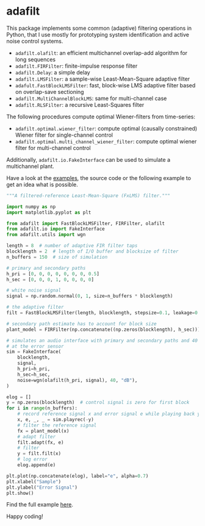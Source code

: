 adafilt
========

This package implements some common (adaptive) filtering operations in Python, that I use mostly for prototyping system identification and active noise control systems.

- `adafilt.olafilt`: an efficient multichannel overlap-add algorithm for long sequences
- `adafilt.FIRFilter`:  finite-impulse response filter
- `adafilt.Delay`: a simple delay
- `adafilt.LMSFilter`: a sample-wise Least-Mean-Square adaptive filter
- `adafult.FastBlockLMSFilter`: fast, block-wise LMS adaptive filter based on overlap-save sectioning
- `adafilt.MultiChannelBlockLMS`: same for multi-channel case
- `adafilt.RLSFilter`: a recursive Least-Squares filter

The following procedures compute optimal Wiener-filters from time-series:

- `adafilt.optimal.wiener_filter`: compute optimal (causally constrained) Wiener filter for single-channel control
- `adafilt.optimal.multi_channel_wiener_filter`: compute optimal wiener filter for multi-channel control

Additionally, `adafilt.io.FakeInterface` can be used to simulate a multichannel plant.

Have a look at the [examples](examples), the source code or the following example to get an idea what is possible.

```python
"""A filtered-reference Least-Mean-Square (FxLMS) filter."""

import numpy as np
import matplotlib.pyplot as plt

from adafilt import FastBlockLMSFilter, FIRFilter, olafilt
from adafilt.io import FakeInterface
from adafilt.utils import wgn

length = 8  # number of adaptive FIR filter taps
blocklength = 2  # length of I/O buffer and blocksize of filter
n_buffers = 150  # size of simulation

# primary and secondary paths
h_pri = [0, 0, 0, 0, 0, 0, 0, 0.5]
h_sec = [0, 0, 0, 1, 0, 0, 0, 0]

# white noise signal
signal = np.random.normal(0, 1, size=n_buffers * blocklength)

# the adaptive filter
filt = FastBlockLMSFilter(length, blocklength, stepsize=0.1, leakage=0.9999)

# secondary path estimate has to account for block size
plant_model = FIRFilter(np.concatenate((np.zeros(blocklength), h_sec)))

# simulates an audio interface with primary and secondary paths and 40 dB SNR noise
# at the error sensor
sim = FakeInterface(
    blocklength,
    signal,
    h_pri=h_pri,
    h_sec=h_sec,
    noise=wgn(olafilt(h_pri, signal), 40, "dB"),
)

elog = []
y = np.zeros(blocklength)  # control signal is zero for first block
for i in range(n_buffers):
    # record reference signal x and error signal e while playing back y
    x, e, _, _ = sim.playrec(-y)
    # filter the reference signal
    fx = plant_model(x)
    # adapt filter
    filt.adapt(fx, e)
    # filter
    y = filt.filt(x)
    # log error
    elog.append(e)

plt.plot(np.concatenate(elog), label="e", alpha=0.7)
plt.xlabel("Sample")
plt.ylabel("Error Signal")
plt.show()

```

Find the full example [here](https://github.com/fhchl/adafilt/blob/master/examples/fxLMS.py).

Happy coding!
